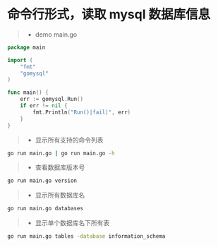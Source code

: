 
# 命令行形式，读取 mysql 数据库信息

> - demo main.go

```go
package main

import (
	"fmt"
	"gomysql"
)

func main() {
	err := gomysql.Run()
	if err != nil {
		fmt.Println("Run()|fail|", err)
	}
}
```

> - 显示所有支持的命令列表

```bash 
go run main.go | go run main.go -h
```

> - 查看数据库版本号

```bash 
go run main.go version
```

> - 显示所有数据库名

```bash 
go run main.go databases
```

> - 显示单个数据库名下所有表

```bash 
go run main.go tables -database information_schema
```